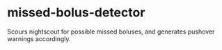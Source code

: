 # missed-bolus-detector
Scours nightscout for possible missed boluses, and generates pushover warnings accordingly.
